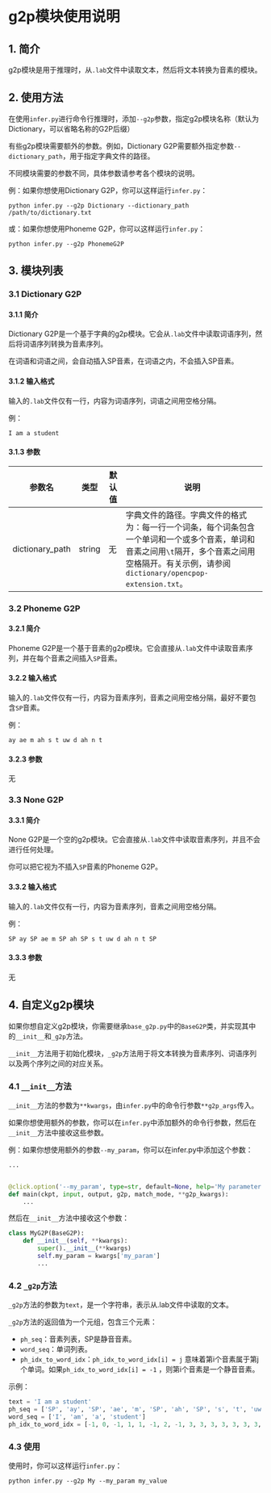 # g2p模块使用说明

## 1. 简介

g2p模块是用于推理时，从`.lab`文件中读取文本，然后将文本转换为音素的模块。

## 2. 使用方法

在使用`infer.py`进行命令行推理时，添加`--g2p`参数，指定g2p模块名称（默认为Dictionary，可以省略名称的G2P后缀）

有些g2p模块需要额外的参数。例如，Dictionary G2P需要额外指定参数`--dictionary_path`，用于指定字典文件的路径。

不同模块需要的参数不同，具体参数请参考各个模块的说明。

例：如果你想使用Dictionary G2P，你可以这样运行`infer.py`：

```shell
python infer.py --g2p Dictionary --dictionary_path /path/to/dictionary.txt
```

或：如果你想使用Phoneme G2P，你可以这样运行`infer.py`：

```shell
python infer.py --g2p PhonemeG2P
```

## 3. 模块列表

### 3.1 Dictionary G2P

#### 3.1.1 简介

Dictionary G2P是一个基于字典的g2p模块。它会从`.lab`文件中读取词语序列，然后将词语序列转换为音素序列。

在词语和词语之间，会自动插入SP音素，在词语之内，不会插入SP音素。

#### 3.1.2 输入格式

输入的`.lab`文件仅有一行，内容为词语序列，词语之间用空格分隔。

例：

```text
I am a student
```

#### 3.1.3 参数

| 参数名             | 类型     | 默认值 | 说明                                                                                                                  |
|-----------------|--------|-----|---------------------------------------------------------------------------------------------------------------------|
| dictionary_path | string | 无   | 字典文件的路径。字典文件的格式为：每一行一个词条，每个词条包含一个单词和一个或多个音素，单词和音素之间用`\t`隔开，多个音素之间用空格隔开。有关示例，请参阅`dictionary/opencpop-extension.txt`。 |

### 3.2 Phoneme G2P

#### 3.2.1 简介

Phoneme G2P是一个基于音素的g2p模块。它会直接从`.lab`文件中读取音素序列，并在每个音素之间插入`SP`音素。

#### 3.2.2 输入格式

输入的`.lab`文件仅有一行，内容为音素序列，音素之间用空格分隔，最好不要包含`SP`音素。

例：

```text
ay ae m ah s t uw d ah n t
```

#### 3.2.3 参数

无

### 3.3 None G2P

#### 3.3.1 简介

None G2P是一个空的g2p模块。它会直接从`.lab`文件中读取音素序列，并且不会进行任何处理。

你可以把它视为不插入`SP`音素的Phoneme G2P。

#### 3.3.2 输入格式

输入的`.lab`文件仅有一行，内容为音素序列，音素之间用空格分隔。

例：

```text
SP ay SP ae m SP ah SP s t uw d ah n t SP
```

#### 3.3.3 参数

无

## 4. 自定义g2p模块

如果你想自定义g2p模块，你需要继承`base_g2p.py`中的`BaseG2P`类，并实现其中的`__init__`和`_g2p`方法。

`__init__`方法用于初始化模块，`_g2p`方法用于将文本转换为音素序列、词语序列以及两个序列之间的对应关系。

### 4.1 `__init__`方法

`__init__`方法的参数为`**kwargs`，由`infer.py`中的命令行参数`**g2p_args`传入。

如果你想使用额外的参数，你可以在`infer.py`中添加额外的命令行参数，然后在`__init__`方法中接收这些参数。

例：如果你想使用额外的参数`--my_param`，你可以在infer.py中添加这个参数：

```python
...


@click.option('--my_param', type=str, default=None, help='My parameter for my g2p module')
def main(ckpt, input, output, g2p, match_mode, **g2p_kwargs):
    ...
```

然后在`__init__`方法中接收这个参数：

```python
class MyG2P(BaseG2P):
    def __init__(self, **kwargs):
        super().__init__(**kwargs)
        self.my_param = kwargs['my_param']
        ...
```

### 4.2 `_g2p`方法

`_g2p`方法的参数为`text`，是一个字符串，表示从.lab文件中读取的文本。

`_g2p`方法的返回值为一个元组，包含三个元素：

- `ph_seq`：音素列表，SP是静音音素。
- `word_seq`：单词列表。
- `ph_idx_to_word_idx`：`ph_idx_to_word_idx[i] = j` 意味着第i个音素属于第j个单词。如果`ph_idx_to_word_idx[i] = -1`
  ，则第i个音素是一个静音音素。

示例：

```python
text = 'I am a student'
ph_seq = ['SP', 'ay', 'SP', 'ae', 'm', 'SP', 'ah', 'SP', 's', 't', 'uw', 'd', 'ah', 'n', 't', 'SP']
word_seq = ['I', 'am', 'a', 'student']
ph_idx_to_word_idx = [-1, 0, -1, 1, 1, -1, 2, -1, 3, 3, 3, 3, 3, 3, 3, -1]
```

### 4.3 使用

使用时，你可以这样运行`infer.py`：

```shell
python infer.py --g2p My --my_param my_value
```
